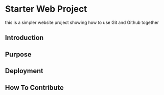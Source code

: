 # Starter Web Project

this is a simpler website project
showing how to use Git and Github together

## Introduction 
## Purpose 
## Deployment
## How To Contribute